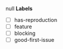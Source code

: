 null
    **Labels**

- [ ] has-reproduction
- [ ] feature
- [ ] blocking
- [ ] good-first-issue

<!--
You are also able to add labels by placing /label on a new line
followed by the label you would like to add. ex: /label discussion
-->